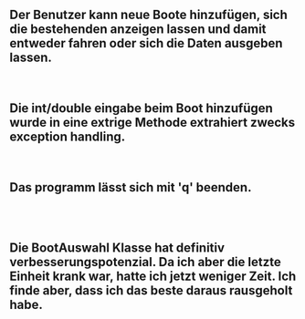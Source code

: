 <h2>Der Benutzer kann neue Boote hinzufügen, sich die bestehenden anzeigen lassen und damit entweder fahren oder sich die Daten ausgeben lassen.</h2><br>
<h2>Die int/double eingabe beim Boot hinzufügen wurde in eine extrige Methode extrahiert zwecks exception handling.</h2><br>
<h2>Das programm lässt sich mit 'q' beenden.</h2><br><br>
<h2>Die BootAuswahl Klasse hat definitiv verbesserungspotenzial. Da ich aber die letzte Einheit krank war, hatte ich jetzt weniger Zeit. Ich finde aber, dass ich das beste daraus rausgeholt habe.</h2>
